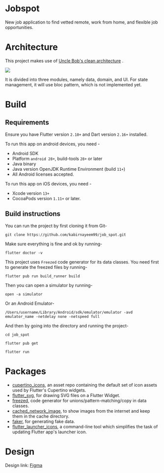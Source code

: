# Jobspot

New job application to find vetted remote, work from home, and flexible job opportunities.

# Architecture

This project makes use
of [Uncle Bob's clean architecture](https://blog.cleancoder.com/uncle-bob/2012/08/13/the-clean-architecture.html)
.

![](https://miro.medium.com/max/556/0*zUtZYiJ1bDTugOYY)

It is divided into three modules, namely data, domain, and UI. For state management, it will use
bloc pattern, which is not implemented yet.

# Build

## Requirements

Ensure you have Flutter version `2.10+` and Dart version `2.16+` installed.

To run this app on android devices, you need -

- Android SDK
- Platform `android 28+`, build-tools `28+` or later
- Java binary
- Java version OpenJDK Runtime Environment (build `11+`)
- All Android licenses accepted.

To run this app on iOS devices, you need -

- Xcode version `13+`
- CocoaPods version `1.11+` or later.

## Build instructions

You can run the project by first cloning it from Git-

`git clone https://github.com/kabirnayeem99/job_spot.git`

Make sure everything is fine and ok by running-

`flutter doctor -v`

This project uses `Freezed` code generator for its data classes. You need first to generate the
freezed files by running-

`flutter pub run build_runner build`

Then you can open a simulator by running-

`open -a simulator`

Or an Android Emulator-

`/Users/username/Library/Android/sdk/emulator/emulator -avd emulator_name -netdelay none -netspeed full`

And then by going into the directory and running the project-

`cd job_spot`

`flutter pub get`

`flutter run`

# Packages

- [cupertino_icons](https://pub.dev/packages/cupertino_icons), an asset repo containing the default
  set of icon assets used by Flutter's Cupertino widgets.
- [flutter_svg](https://pub.dev/packages/flutter_svg), for drawing SVG files on a Flutter Widget.
- [freezed](https://pub.dev/packages/freezed), code generator for unions/pattern-matching/copy in
  data classes.
- [cached_network_image](https://pub.dev/packages/cached_network_image), to show images from the
  internet and keep them in the cache directory.
- [faker](https://pub.dev/packages/faker), for generating fake data.
- [flutter_launcher_icons](https://pub.dev/packages/flutter_launcher_icons), a command-line tool
  which simplifies the task of updating Flutter app's launcher icon.

# Design

Design
link: [Figma](https://www.figma.com/file/9i1enRTVxIraoIEOmt5IoC/Job-Finder-Ui-App-Kit-(Community)?node-id=1%3A290)

